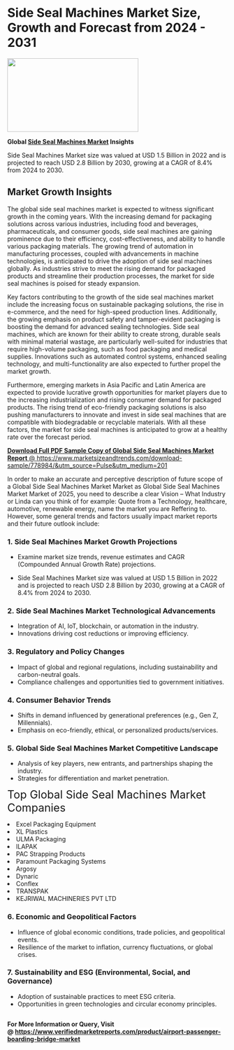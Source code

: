 <H1>Side Seal Machines Market Size, Growth and Forecast from 2024 - 2031</H1><img class="aligncenter size-medium wp-image-584254" src="https://thirdeyenews.in/wp-content/uploads/2024/09/Global-Market-Research-300x168.jpeg" alt="" width="300" height="168" /><p><strong>Global&nbsp;<a href="https://www.marketsizeandtrends.com/download-sample/778984/&amp;utm_source=Pulse&amp;utm_medium=201">Side Seal Machines Market</a> Insights</strong></p><p>Side Seal Machines Market size was valued at USD 1.5 Billion in 2022 and is projected to reach USD 2.8 Billion by 2030, growing at a CAGR of 8.4% from 2024 to 2030.</p><p><h2>Market Growth Insights</h2> <p>The global side seal machines market is expected to witness significant growth in the coming years. With the increasing demand for packaging solutions across various industries, including food and beverages, pharmaceuticals, and consumer goods, side seal machines are gaining prominence due to their efficiency, cost-effectiveness, and ability to handle various packaging materials. The growing trend of automation in manufacturing processes, coupled with advancements in machine technologies, is anticipated to drive the adoption of side seal machines globally. As industries strive to meet the rising demand for packaged products and streamline their production processes, the market for side seal machines is poised for steady expansion.</p> <p><a href="#"></a></p> <p>Key factors contributing to the growth of the side seal machines market include the increasing focus on sustainable packaging solutions, the rise in e-commerce, and the need for high-speed production lines. Additionally, the growing emphasis on product safety and tamper-evident packaging is boosting the demand for advanced sealing technologies. Side seal machines, which are known for their ability to create strong, durable seals with minimal material wastage, are particularly well-suited for industries that require high-volume packaging, such as food packaging and medical supplies. Innovations such as automated control systems, enhanced sealing technology, and multi-functionality are also expected to further propel the market growth.</p> <p>Furthermore, emerging markets in Asia Pacific and Latin America are expected to provide lucrative growth opportunities for market players due to the increasing industrialization and rising consumer demand for packaged products. The rising trend of eco-friendly packaging solutions is also pushing manufacturers to innovate and invest in side seal machines that are compatible with biodegradable or recyclable materials. With all these factors, the market for side seal machines is anticipated to grow at a healthy rate over the forecast period.</p> <p><a href="#"></p><p><span class=""><strong>Download Full PDF Sample Copy of Global Side Seal Machines Market Report</strong> @ <a href="https://www.marketsizeandtrends.com/download-sample/778984/&amp;utm_source=Pulse&amp;utm_medium=201" target="_blank">https://www.marketsizeandtrends.com/download-sample/778984/&amp;utm_source=Pulse&amp;utm_medium=201</a></span></p><p>In order to make an accurate and perceptive description of future scope of a Global&nbsp;Side Seal Machines Market Market as Global&nbsp;Side Seal Machines Market Market of 2025, you need to describe a clear Vision &ndash; What Industry or Linda can you think of for example: Quote from a Technology, healthcare, automotive, renewable energy, name the market you are Reffering to. However, some general trends and factors usually impact market reports and their future outlook include:</p><h3>1.&nbsp;<strong>Side Seal Machines Market Growth Projections</strong></h3><ul><li>Examine market size trends, revenue estimates and CAGR (Compounded Annual Growth Rate) projections.</li><li><p>Side Seal Machines Market size was valued at USD 1.5 Billion in 2022 and is projected to reach USD 2.8 Billion by 2030, growing at a CAGR of 8.4% from 2024 to 2030.</p></li></ul><h3>2.&nbsp;<strong>Side Seal Machines Market Technological Advancements</strong></h3><ul><li>Integration of AI, IoT, blockchain, or automation in the industry.</li><li>Innovations driving cost reductions or improving efficiency.</li></ul><h3>3.&nbsp;<strong>Regulatory and Policy Changes</strong></h3><ul><li>Impact of global and regional regulations, including sustainability and carbon-neutral goals.</li><li>Compliance challenges and opportunities tied to government initiatives.</li></ul><h3>4.&nbsp;<strong>Consumer Behavior Trends</strong></h3><ul><li>Shifts in demand influenced by generational preferences (e.g., Gen Z, Millennials).</li><li>Emphasis on eco-friendly, ethical, or personalized products/services.</li></ul><h3>5.&nbsp;<strong>Global Side Seal Machines Market Competitive Landscape</strong></h3><ul><li>Analysis of key players, new entrants, and partnerships shaping the industry.</li><li>Strategies for differentiation and market penetration.</li></ul><p data-pm-slice="1 1 []"><span style="color: inherit; font-family: inherit; font-size: 25px;">Top Global Side Seal Machines Market Companies</span></p><div class="" data-test-id=""><p><li>Excel Packaging Equipment</li><li> XL Plastics</li><li> ULMA Packaging</li><li> ILAPAK</li><li> PAC Strapping Products</li><li> Paramount Packaging Systems</li><li> Argosy</li><li> Dynaric</li><li> Conflex</li><li> TRANSPAK</li><li> KEJRIWAL MACHINERIES PVT LTD</li></p></div><h3>6.&nbsp;<strong>Economic and Geopolitical Factors</strong></h3><ul><li>Influence of global economic conditions, trade policies, and geopolitical events.</li><li>Resilience of the market to inflation, currency fluctuations, or global crises.</li></ul><h3>7.&nbsp;<strong>Sustainability and ESG (Environmental, Social, and Governance)</strong></h3><ul><li>Adoption of sustainable practices to meet ESG criteria.</li><li>Opportunities in green technologies and circular economy principles.</li></ul><h2><strong style="font-size: 14px;">For More Information or Query, Visit @&nbsp;</strong><a style="background-color: #ffffff; font-size: 14px;" href="https://www.marketsizeandtrends.com/report/side-seal-machines-market/" target="_blank">https://www.verifiedmarketreports.com/product/airport-passenger-boarding-bridge-market</a></h2>
